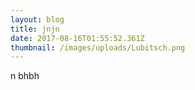 ```yaml
---
layout: blog
title: jnjn
date: 2017-08-16T01:55:52.361Z
thumbnail: /images/uploads/Lubitsch.png
---
```

n bhbh

